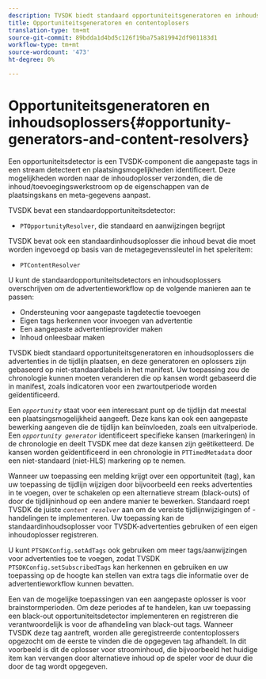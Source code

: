 ```yaml
---
description: TVSDK biedt standaard opportuniteitsgeneratoren en inhoudsoplossers die advertenties in de tijdlijn plaatsen, en deze generatoren en oplossers zijn gebaseerd op niet-standaardlabels in het manifest. Uw toepassing zou de chronologie kunnen moeten veranderen die op kansen wordt gebaseerd die in manifest, zoals indicatoren voor een zwartoutperiode worden geïdentificeerd.
title: Opportuniteitsgeneratoren en contentoplosers
translation-type: tm+mt
source-git-commit: 89bdda1d4bd5c126f19ba75a819942df901183d1
workflow-type: tm+mt
source-wordcount: '473'
ht-degree: 0%

---
```



# Opportuniteitsgeneratoren en inhoudsoplossers{#opportunity-generators-and-content-resolvers}

Een opportuniteitsdetector is een TVSDK-component die aangepaste tags in een stream detecteert en plaatsingsmogelijkheden identificeert. Deze mogelijkheden worden naar de inhoudoplosser verzonden, die de inhoud/toevoegingswerkstroom op de eigenschappen van de plaatsingskans en meta-gegevens aanpast.

TVSDK bevat een standaardopportuniteitsdetector:

* `PTOpportunityResolver`, die standaard en aanwijzingen begrijpt

TVSDK bevat ook een standaardinhoudsoplosser die inhoud bevat die moet worden ingevoegd op basis van de metagegevenssleutel in het speleritem:

* `PTContentResolver`

U kunt de standaardopportuniteitsdetectors en inhoudsoplossers overschrijven om de advertentieworkflow op de volgende manieren aan te passen:

* Ondersteuning voor aangepaste tagdetectie toevoegen
* Eigen tags herkennen voor invoegen van advertentie
* Een aangepaste advertentieprovider maken
* Inhoud onleesbaar maken

TVSDK biedt standaard opportuniteitsgeneratoren en inhoudsoplossers die advertenties in de tijdlijn plaatsen, en deze generatoren en oplossers zijn gebaseerd op niet-standaardlabels in het manifest. Uw toepassing zou de chronologie kunnen moeten veranderen die op kansen wordt gebaseerd die in manifest, zoals indicatoren voor een zwartoutperiode worden geïdentificeerd.

Een *`opportunity`* staat voor een interessant punt op de tijdlijn dat meestal een plaatsingsmogelijkheid aangeeft. Deze kans kan ook een aangepaste bewerking aangeven die de tijdlijn kan beïnvloeden, zoals een uitvalperiode. Een *`opportunity generator`* identificeert specifieke kansen (markeringen) in de chronologie en deelt TVSDK mee dat deze kansen zijn geëtiketteerd. De kansen worden geïdentificeerd in een chronologie in `PTTimedMetadata` door een niet-standaard (niet-HLS) markering op te nemen.

Wanneer uw toepassing een melding krijgt over een opportuniteit (tag), kan uw toepassing de tijdlijn wijzigen door bijvoorbeeld een reeks advertenties in te voegen, over te schakelen op een alternatieve stream (black-outs) of door de tijdlijninhoud op een andere manier te bewerken. Standaard roept TVSDK de juiste *`content resolver`* aan om de vereiste tijdlijnwijzigingen of -handelingen te implementeren. Uw toepassing kan de standaardinhoudsoplosser voor TVSDK-advertenties gebruiken of een eigen inhoudoplosser registreren.

U kunt `PTSDKConfig.setAdTags` ook gebruiken om meer tags/aanwijzingen voor advertenties toe te voegen, zodat TVSDK `PTSDKConfig.setSubscribedTags` kan herkennen en gebruiken en uw toepassing op de hoogte kan stellen van extra tags die informatie over de advertentieworkflow kunnen bevatten.

Een van de mogelijke toepassingen van een aangepaste oplosser is voor brainstormperioden. Om deze periodes af te handelen, kan uw toepassing een black-out opportuniteitsdetector implementeren en registreren die verantwoordelijk is voor de afhandeling van black-out tags. Wanneer TVSDK deze tag aantreft, worden alle geregistreerde contentoplossers opgezocht om de eerste te vinden die de opgegeven tag afhandelt. In dit voorbeeld is dit de oplosser voor stroominhoud, die bijvoorbeeld het huidige item kan vervangen door alternatieve inhoud op de speler voor de duur die door de tag wordt opgegeven.
